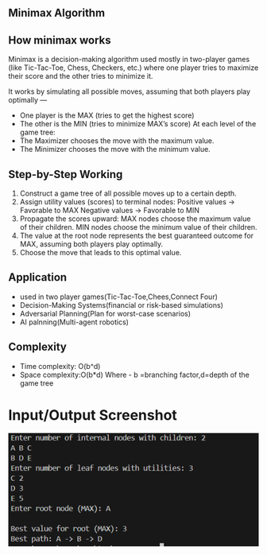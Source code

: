 ## Minimax Algorithm

## How minimax works

Minimax is a decision-making algorithm used mostly in two-player games (like Tic-Tac-Toe, Chess, Checkers, etc.) where one player tries to maximize their score and the other tries to minimize it.

It works by simulating all possible moves, assuming that both players play optimally —
- One player is the MAX (tries to get the highest score)
- The other is the MIN (tries to minimize MAX’s score)
At each level of the game tree:
- The Maximizer chooses the move with the maximum value.
- The Minimizer chooses the move with the minimum value.

## Step-by-Step Working
1. Construct a game tree of all possible moves up to a certain depth.
2. Assign utility values (scores) to terminal nodes:
Positive values → Favorable to MAX
Negative values → Favorable to MIN
3. Propagate the scores upward:
MAX nodes choose the maximum value of their children.
MIN nodes choose the minimum value of their children.
4. The value at the root node represents the best guaranteed outcome for MAX, assuming both players play optimally.
5. Choose the move that leads to this optimal value.

## Application
- used in two player games(Tic-Tac-Toe,Chees,Connect Four)
- Decision-Making Systems(financial or risk-based simulations)
- Adversarial Planning(Plan for worst-case scenarios)
- AI palnning(Multi-agent robotics)


## Complexity
- Time complexity: O(b^d)
- Space complexity:O(b*d)
Where - b =branching factor,d=depth of the game tree

# Input/Output Screenshot
![ Input_Output_Screenshot](screenshot.png)